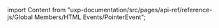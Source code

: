 
import Content from "uxp-documentation/src/pages/api-ref/reference-js/Global Members/HTML Events/PointerEvent";

<Content query="product=xd"/>
